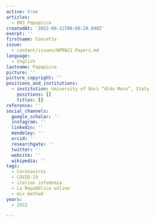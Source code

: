 ```yaml
---
active: true
articles:
  - RN3_Papapicco
createdAt: '2022-09-21T08:08:29.840Z'
exerpt: ''
firstname: Concetta
issue:
  - content/issues/WPRN21 Papers.md
language:
  - English
lastname: Papapicco
picture: ''
picture_copyright: ''
positions_and_institutions:
  - institution: University of Bari “Aldo Moro”, Italy
    positions: []
    titles: []
reference: ''
social_channels:
  google_scholar: ''
  instagram: ''
  linkedin: ''
  mendeley: ''
  orcid: ''
  researchgate: ''
  twitter: ''
  website: ''
  wikipedia: ''
tags:
  - Coronavirus
  - COVID-19
  - italian infodemia
  - La Repubblica online
  - mix method
years:
  - 2022

---
```

